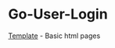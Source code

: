 # Go-User-Login

[Template](https://github.com/mkaganm/Go-User-Login/tree/main/templates) - Basic html pages
